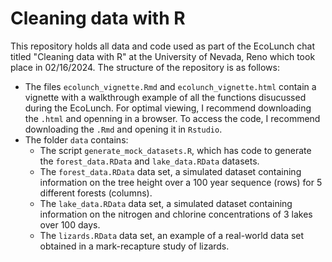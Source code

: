 # Cleaning data with R
This repository holds all data and code used as part of the EcoLunch chat titled "Cleaning data with R" at the University of Nevada, Reno which took place in 02/16/2024. 
The structure of the repository is as follows:
* The files `ecolunch_vignette.Rmd` and `ecolunch_vignette.html` contain a vignette with a walkthrough example of all the functions disucussed during the EcoLunch. For optimal viewing, I recommend downloading the `.html` and openning in a browser. To access the code, I recommend downloading the `.Rmd` and opening it in `Rstudio`. 
* The folder `data` contains:
  * The script `generate_mock_datasets.R`, which has code to generate the `forest_data.RData` and `lake_data.RData` datasets.
  * The `forest_data.RData` data set, a simulated dataset containing information on the tree height over a 100 year sequence (rows) for 5 different forests (columns).
  * The `lake_data.RData` data set, a simulated dataset containing information on the nitrogen and chlorine concentrations of 3 lakes over 100 days.
  * The `lizards.RData` data set, an example of a real-world data set obtained in a mark-recapture study of lizards. 
